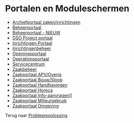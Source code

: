 # Portalen en Moduleschermen

- [Archiefportaal zaken/inrichtingen](/docs/probleemoplossing/portalen_en_moduleschermen/archiefportaal_zaken_inrichtingen.md)
- [Beheerportaal](/docs/probleemoplossing/portalen_en_moduleschermen/beheerportaal/README.md)
- [Beheerportaal - NIEUW](/docs/probleemoplossing/portalen_en_moduleschermen/beheerportaal_nieuw/README.md)
- [DSO Project portaal](/docs/probleemoplossing/portalen_en_moduleschermen/dsoprojectportaal/README.md)
- [Inrichtingen Portaal](/docs/probleemoplossing/portalen_en_moduleschermen/inrichtingen_portaal/README.md)
- [Inrichtingenbeheer](/docs/probleemoplossing/portalen_en_moduleschermen/inrichtingenbeheer/README.md)
- [Openingsportaal](/docs/probleemoplossing/portalen_en_moduleschermen/openingsportaal/README.md)
- [Operationsportaal](/docs/probleemoplossing/portalen_en_moduleschermen/operationsportaal.md)
- [Servicecentrum](/docs/probleemoplossing/portalen_en_moduleschermen/servicecentrum.md)
- [Zaakbeheer](/docs/probleemoplossing/portalen_en_moduleschermen/zaakbeheer.md)
- [Zaakportaal APV/Overig](/docs/probleemoplossing/portalen_en_moduleschermen/zaakportaal_apv_overig.md)
- [Zaakportaal Bouw/Sloop](/docs/probleemoplossing/portalen_en_moduleschermen/zaakportaal_bouw_sloop.md)
- [Zaakportaal Handhavingen](/docs/probleemoplossing/portalen_en_moduleschermen/zaakportaal_handhavingen.md)
- [Zaakportaal Horeca](/docs/probleemoplossing/portalen_en_moduleschermen/zaakportaal_horeca.md)
- [Zaakportaal Info-aanvragen](/docs/probleemoplossing/portalen_en_moduleschermen/zaakportaal_infoaanvragen.md)]]
- [Zaakportaal Milieu/gebruik](/docs/probleemoplossing/portalen_en_moduleschermen/zaakportaal_milieu_gebruik.md)
- [Zaakportaal Omgeving](/docs/probleemoplossing/portalen_en_moduleschermen/zaakportaal_omgeving.md)

Terug naar [Probleemoplossing](/docs/probleemoplossing/README.md)
